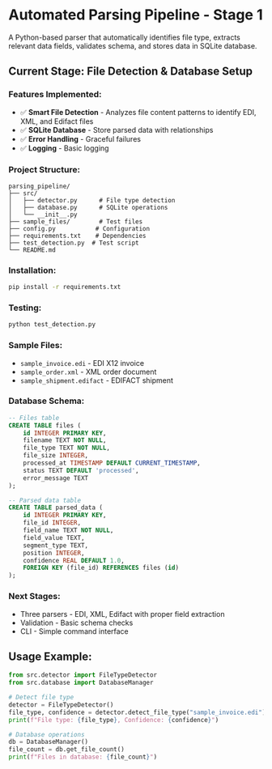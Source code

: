 # Automated Parsing Pipeline - Stage 1

A Python-based parser that automatically identifies file type, extracts relevant data fields, validates schema, and stores data in SQLite database.

## Current Stage: File Detection & Database Setup

### Features Implemented:
- ✅ **Smart File Detection** - Analyzes file content patterns to identify EDI, XML, and Edifact files
- ✅ **SQLite Database** - Store parsed data with relationships
- ✅ **Error Handling** - Graceful failures
- ✅ **Logging** - Basic logging

### Project Structure:
```
parsing_pipeline/
├── src/
│   ├── detector.py      # File type detection
│   ├── database.py      # SQLite operations
│   └── __init__.py
├── sample_files/        # Test files
├── config.py           # Configuration
├── requirements.txt    # Dependencies
├── test_detection.py  # Test script
└── README.md
```

### Installation:
```bash
pip install -r requirements.txt
```

### Testing:
```bash
python test_detection.py
```

### Sample Files:
- `sample_invoice.edi` - EDI X12 invoice
- `sample_order.xml` - XML order document  
- `sample_shipment.edifact` - EDIFACT shipment

### Database Schema:
```sql
-- Files table
CREATE TABLE files (
    id INTEGER PRIMARY KEY,
    filename TEXT NOT NULL,
    file_type TEXT NOT NULL,
    file_size INTEGER,
    processed_at TIMESTAMP DEFAULT CURRENT_TIMESTAMP,
    status TEXT DEFAULT 'processed',
    error_message TEXT
);

-- Parsed data table
CREATE TABLE parsed_data (
    id INTEGER PRIMARY KEY,
    file_id INTEGER,
    field_name TEXT NOT NULL,
    field_value TEXT,
    segment_type TEXT,
    position INTEGER,
    confidence REAL DEFAULT 1.0,
    FOREIGN KEY (file_id) REFERENCES files (id)
);
```

### Next Stages:
- Three parsers - EDI, XML, Edifact with proper field extraction
- Validation - Basic schema checks
- CLI - Simple command interface

## Usage Example:
```python
from src.detector import FileTypeDetector
from src.database import DatabaseManager

# Detect file type
detector = FileTypeDetector()
file_type, confidence = detector.detect_file_type("sample_invoice.edi")
print(f"File type: {file_type}, Confidence: {confidence}")

# Database operations
db = DatabaseManager()
file_count = db.get_file_count()
print(f"Files in database: {file_count}")
``` 